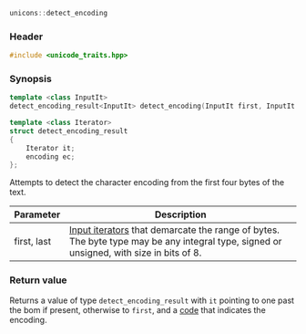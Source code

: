 ```c++
unicons::detect_encoding
```

### Header

```c++
#include <unicode_traits.hpp>
```

### Synopsis
```c++
template <class InputIt>
detect_encoding_result<InputIt> detect_encoding(InputIt first, InputIt last) noexcept;

template <class Iterator>
struct detect_encoding_result
{
    Iterator it;
    encoding ec;
};
```

Attempts to detect the character encoding from the first four bytes of the text.

Parameter   |Description
------------|------------------------------
first, last | [Input iterators](http://en.cppreference.com/w/cpp/concept/InputIterator) that demarcate the range of bytes. The byte type may be any integral type, signed or unsigned, with size in bits of 8. 

### Return value

Returns a value of type `detect_encoding_result` with `it` pointing to one past the bom if present, otherwise to `first`, and a [code](encoding) that indicates the encoding.

